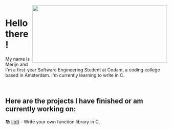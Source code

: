 <img align="right" src="https://media.tenor.com/DSG9ZID25nsAAAAC/hello-there-general-kenobi.gif" width="420" height="180">

# Hello there!

My name is Merijn and I'm a first-year Software Engineering Student at Codam, a coding college based in Amsterdam. I'm currently learning to write in C.

&nbsp;

## Here are the projects I have finished or am currently working on:

📚 [libft](https://github.com/merijnjong/libft) - Write your own function library in C.
